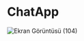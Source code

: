 # ChatApp
 
![Ekran Görüntüsü (104)](https://user-images.githubusercontent.com/29636342/220714205-805e4faa-19c8-4bdd-bdd9-ffa4386833ca.png)

